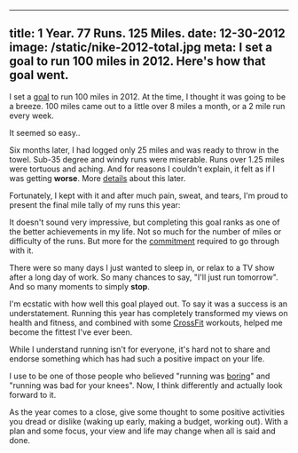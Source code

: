 ----
title: 1 Year. 77 Runs. 125 Miles.
date: 12-30-2012
image: /static/nike-2012-total.jpg
meta: I set a goal to run 100 miles in 2012. Here's how that goal went.
----

I set a [goal][1] to run 100 miles in 2012. At the time, I thought it was going to be a breeze. 100 miles came out to a little over 8 miles a month, or a 2 mile run every week.

It seemed so easy..

Six months later, I had logged only 25 miles and was ready to throw in the towel. Sub-35 degree and windy runs were miserable. Runs over 1.25 miles were tortuous and aching. And for reasons I couldn't explain, it felt as if I was getting **worse**. More [details][4] about this later.

Fortunately, I kept with it and after much pain, sweat, and tears, I'm proud to present the final mile tally of my runs this year:

<amp-img class="pure-img center vertimg300" src="/static/nike-2012-total.jpg"
   alt="alex le nike 2012 running miles total"
   layout="responsive"
   width=300
   height=227></amp-img>

It doesn't sound very impressive, but completing this goal ranks as one of the better achievements in my life. Not so much for the number of miles or difficulty of the runs. But more for the [commitment][2] required to go through with it.

There were so many days I just wanted to sleep in, or relax to a TV show after a long day of work. So many chances to say, "I'll just run tomorrow". And so many moments to simply **stop**.

I'm ecstatic with how well this goal played out. To say it was a success is an understatement. Running this year has completely transformed my views on health and fitness, and combined with some [CrossFit][3] workouts, helped me become the fittest I've ever been.

While I understand running isn't for everyone, it's hard not to share and endorse something which has had such a positive impact on your life.

I use to be one of those people who believed "running was [boring][5]" and "running was bad for your knees". Now, I  think differently and actually look forward to it.

As the year comes to a close, give some thought to some positive activities you dread or dislike (waking up early, making a budget, working out). With a plan and some focus, your view and life may change when all is said and done.

[1]: /blog/2012/2012-goals.html
[2]: /blog/2011/money-in-the-bank.html
[3]: /blog/2012/nasty-girls-of-crossfit.html
[4]: /blog/2013/run-summary-and-analysis-2012.html
[5]: /blog/2012/why-i-hate-running-but-still-do-it.html
